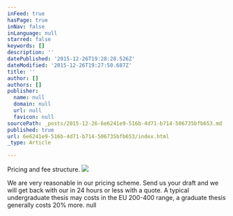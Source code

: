 ```yaml
---
inFeed: true
hasPage: true
inNav: false
inLanguage: null
starred: false
keywords: []
description: ''
datePublished: '2015-12-26T19:28:28.526Z'
dateModified: '2015-12-26T19:27:50.687Z'
title: ''
author: []
authors: []
publisher:
  name: null
  domain: null
  url: null
  favicon: null
sourcePath: _posts/2015-12-26-6e6241e9-516b-4d71-b714-506735bfb653.md
published: true
url: 6e6241e9-516b-4d71-b714-506735bfb653/index.html
_type: Article

---
```

Pricing and fee structure.
![](https://the-grid-user-content.s3-us-west-2.amazonaws.com/850eb90e-6dfa-4e58-b44d-ce098e5f2759.jpg)

We are very reasonable in our pricing scheme. Send us your draft and we will get back with our in 24 hours or less with a quote. A typical undergraduate thesis may costs in the EU 200-400 range, a graduate thesis generally costs 20% more.
null